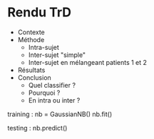 # Rendu TrD

* Contexte
* Méthode
    * Intra-sujet
    * Inter-sujet "simple"
    * Inter-sujet en mélangeant patients 1 et 2
* Résultats
* Conclusion
    * Quel classifier ?
    * Pourquoi ?
    * En intra ou inter ?


training : nb = GaussianNB()
nb.fit()

testing : nb.predict()